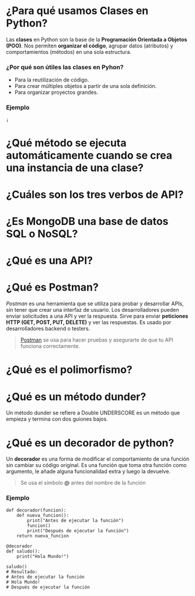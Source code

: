 # ¿Para qué usamos Clases en Python?

Las **clases** en Python son la base de la **Programación Orientada a Objetos (POO)**. Nos permiten **organizar el código**, agrupar datos (atributos) y comportamientos (métodos) en una sola estructura.

### ¿Por qué son útiles las clases en Pyhon?
- Para la reutilización de código.
- Para crear múltiples objetos a partir de una sola definición.
- Para organizar proyectos grandes.

### **Ejemplo**

```
¡
```



# ¿Qué método se ejecuta automáticamente cuando se crea una instancia de una clase?

# ¿Cuáles son los tres verbos de API?

# ¿Es MongoDB una base de datos SQL o NoSQL?

# ¿Qué es una API?

# ¿Qué es Postman?
*Postman* es una herramienta que se utiliza para probar y desarrollar APIs, sin tener que crear una interfaz de usuario. Los desarrolladores pueden enviar solicitudes a una API y ver la respuesta. 
Sirve para enviar **peticiones HTTP (GET, POST, PUT, DELETE)** y ver las respuestas.
Es usado por desarrolladores backend o testers.
> [Postman](https://www.postman.com/) se usa para hacer pruebas y asegurarte de que tu API funciona correctamente.



# ¿Qué es el polimorfismo?

# ¿Qué es un método dunder?
Un método dunder se refiere a Double UNDERSCORE es un método que empieza y termina con dos guiones bajos.

# ¿Qué es un decorador de python?
Un **decorador** es una forma de modificar el comportamiento de una función sin cambiar su código original. Es una función que toma otra función como argumento, le añade alguna funcionalidad extra y luego la devuelve. 
> Se usa el símbolo **@** antes del nombre de la función


### **Ejemplo** 
````
def decorador(funcion):
    def nueva_funcion():
        print("Antes de ejecutar la función")
        funcion()
        print("Después de ejecutar la función")
    return nueva_funcion

@decorador
def saludo():
    print("Hola Mundo!")

saludo()
# Resultado:
# Antes de ejecutar la función
# Hola Mundo!
# Después de ejecutar la función
`````

